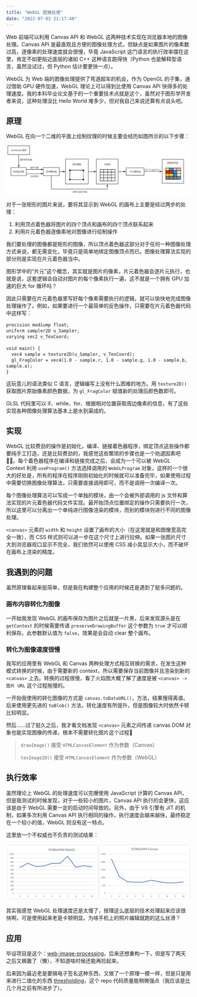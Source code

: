 ```yaml
---
title: "WebGL 图像处理"
date: "2022-07-03 21:17:40"
---
```


Web 前端可以利用 Canvas API 和 WebGL 这两种技术实现在浏览器本地的图像处理。Canvas API 是最直观且方便的图像处理方式，但缺点是如果图片的像素数过高，逐像素的处理速度就会很慢，毕竟 JavaScript 这门语言的执行效率摆在这里，肯定不如更贴近底层的诸如 C++ 这种语言跑得快（Python 也是解释型语言，虽然没试过，但 Python 估计要更快一点）。

WebGL 为 Web 端的图像处理提供了弯道超车的机会，作为 OpenGL 的子集，通过借助 GPU 硬件加速，WebGL 理论上可以得到比使用 Canvas API 快得多的处理速度。我的本科毕业论文基于的一个重要技术点就是这个，虽然对于图形学开发者来说，这种处理没比 Hello World 难多少，但对我自己来说还算有点说头吧。

## 原理

WebGL 在向一个二维的平面上绘制纹理的时候主要会经历如图所示的以下步骤：

![WebGL 绘制纹理的过程](https://raw.githubusercontent.com/banqinghe/blog/main/images/webgl-image-processing/webgl-process.png)

对于一张矩形的图片来说，要将其显示到 WebGL 的画布上主要是经过两步的处理：

1. 利用顶点着色器将图片的四个顶点和画布的四个顶点联系起来
2. 利用片元着色器逐像素地对图像进行绘制操作

我们要处理的图像都是矩形的图像，所以顶点着色器这部分对于任何一种图像处理方式来说，都无需变化，毕竟只是简单地绑定图像顶点而已。图像处理算法实现的部分则是实现在片元着色器当中。

图形学中的“片元”这个概念，其实就是图片的像素，片元着色器会逐片元执行，也就是说，这套逻辑会自动对图片的每个像素执行一遍，这不就是一个拥有 GPU 加速的巨大 for 循环吗？

因此只需要在片元着色器里写好每个像素需要执行的逻辑，就可以愉快地完成图像处理操作了。例如，如果要进行一个最简单的反色操作，只需要在片元着色器代码中这样写：

```
precision mediump float;
uniform sampler2D u_Sampler;
varying vec2 v_TexCoord;

void main() {
  vec4 sample = texture2D(u_Sampler, v_TexCoord);
  gl_FragColor = vec4(1.0 - sample.r, 1.0 - sample.g, 1.0 - sample.b, sample.a);
}
```

这玩意儿的语法类似 C 语言，逻辑编写上没有什么困难的地方。用 `texture2D()` 获取图片原始像素颜色数据，为 `gl_FragColor` 赋值新的处理后颜色数即可。

GLSL 代码里可以 if、while、for、根据相对位置获取周边像素的信息，有了这些实现各种图像处理算法基本上是水到渠成的。

## 实现

WebGL 比较费劲的操作是初始化，编译、链接着色器程序，绑定顶点这些操作都要纯手工打造，还是比较费劲的，我感觉这些繁琐的步骤也是一个劝退因素吧😵‍💫。每个着色器程序在编译和链接完成之后，会成为一个可以被 WebGL Context 利用 `useProgram()` 方法选择调用的 `WebGLProgram` 对象，这样的一个很大的好处是，所有的程序在程序刚刚初始化的时候就可以准备完毕，如果使用过程中需要切换图像处理算法，只需要直接调用即可，而不是调用一次编译一次。

每个图像处理算法可以写成一个单独的模块，由一个会被外部调用的 js 文件和算法实现的片元着色器代码文件实现。最开始顶点位置绑定的操作只需要执行一次，所以这里可以分离出一个单纯进行图像渲染的模块，而别的模块则进行不同的图像处理。

`<canvas>` 元素的 `width` 和 `height` 设置了画布的大小（在这里就是和图像宽高完全一致），而 CSS 样式则可以进一步在这个尺寸上进行拉伸。如果一张图片尺寸大到浏览器视口显示不完全，我们依然可以使用 CSS 减小其显示大小，而不破坏在画布上渲染的精度。

## 我遇到的问题

虽然原理看起来挺简单，但是我在构建整个应用的时候还是遇到了挺多问题的。

### 画布内容转化为图像

一开始我发现 WebGL 的画布保存为图片之后就是一片黑，后来发现源头是在 `getContext` 的时候需要传递 `preserveDrawingBuffer` 这个参数为 `true` 才可以顺利保存。此参数默认值为 `false`，效果是会自动 clear 整个画布。

### 转化为图像速度很慢

我写的应用里有 WebGL 和 Canvas 两种处理方式相互转换的需求，在发生这种模式转换的时候，由于需要新的 context，所以需要保存当前图像并且渲染到新的 `<canvas>` 上去。转换的过程很慢，看了火焰图大概了解了速度是被 `<canvas> -> 图片 URL` 这个过程拖慢的。

一开始我使用的转化图像的方式是 `canvas.toDataURL()`，方法，结果慢得离谱。后来使用更先进的 `toBlob()` 方法，转化速度有所提升，但是图像较大时依然卡顿比较明显。

然后……过了挺久之后，我才看文档发现 `<canvas>` 元素之间传递 canvas DOM 对象也能实现图像的传递，根本不需要转化图片这个过程💢

> `drawImage()` 接受 `HTMLCanvasElement` 作为参数（Canvas）
>
> `texImage2D()` 接受 `HTMLCanvasElement` 作为参数（WebGL）

## 执行效率

虽然理论上 WebGL 的处理速度可以完爆使用 JavaScript 计算的 Canvas API，但是我测试的时候发现，对于一些较小的图片，Canvas API 执行的会更快，这应该是由于 WebGL 需要一定的启动时间导致的。另外，由于 V8 引擎有 JIT 的机制，如果多次利用 Canvas API 执行相同的操作，执行速度会越来越快，最终稳定在一个较小的值，WebGL 则没有这一特点。

这里放一个不权威也不负责的测试结果：

![WebGL 和 Canvas 处理速度同一张图片10次速度对比](https://raw.githubusercontent.com/banqinghe/blog/main/images/webgl-image-processing/duration.png)

其实我感觉 WebGL 处理速度还是太慢了，按理这么底层的技术处理起来应该很快啊，可是使用起来老是卡顿明显。为啥手机上的照片编辑就跑的这么丝滑？

## 应用

毕设项目是这个：[web-image-processing](https://github.com/banqinghe/web-image-processing)，后来还想重构一下，但是写了两天之后又搁置了（懒），不知道啥时候还能再捡起来。

后来因为最近老是要搞电子签名这种东西，又做了一个原理一模一样，但是只是用来进行二值化的东西 [thresholding](https://github.com/banqinghe/thresholding)，这个 repo 代码质量能稍微强点（我应该是比几个月之前有所进步了）。
